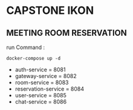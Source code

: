 # CAPSTONE IKON
## MEETING ROOM RESERVATION

run Command : 
```shell
docker-compose up -d
```

- auth-service = 8081
- gateway-service = 8082
- room-service = 8083
- reservation-service = 8084
- user-service = 8085
- chat-service = 8086